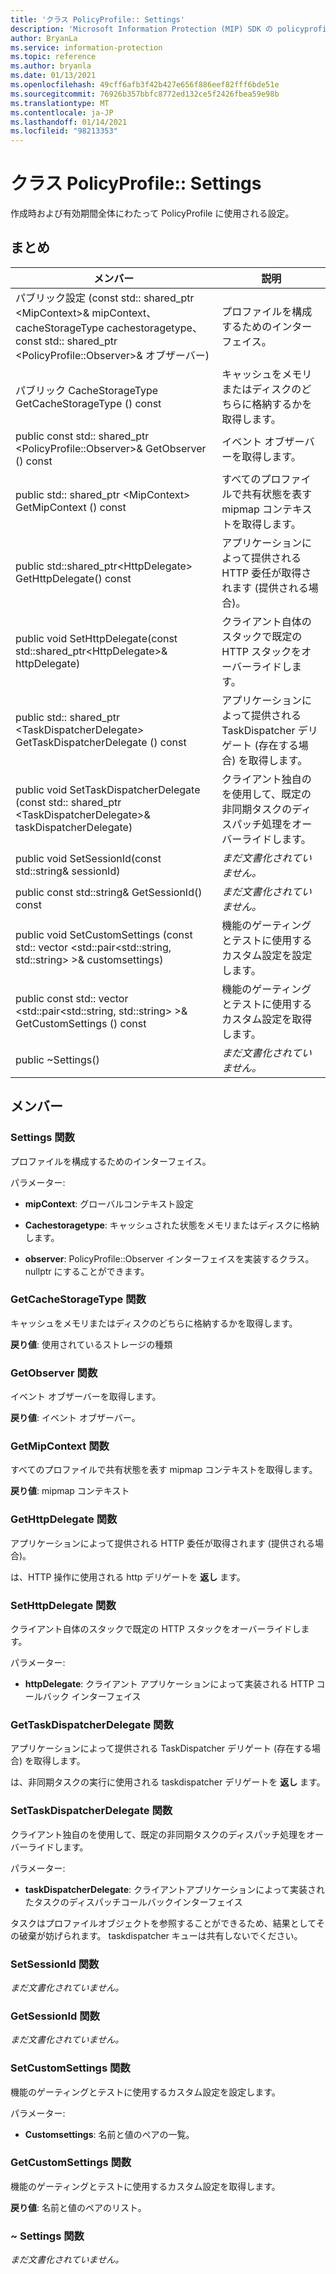 ```yaml
---
title: 'クラス PolicyProfile:: Settings'
description: 'Microsoft Information Protection (MIP) SDK の policyprofile:: settings クラスを文書にします。'
author: BryanLa
ms.service: information-protection
ms.topic: reference
ms.author: bryanla
ms.date: 01/13/2021
ms.openlocfilehash: 49cff6afb3f42b427e656f886eef82fff6bde51e
ms.sourcegitcommit: 76926b357bbfc8772ed132ce5f2426fbea59e98b
ms.translationtype: MT
ms.contentlocale: ja-JP
ms.lasthandoff: 01/14/2021
ms.locfileid: "98213353"
---
```

# <a name="class-policyprofilesettings"></a>クラス PolicyProfile:: Settings 
作成時および有効期間全体にわたって PolicyProfile に使用される設定。
  
## <a name="summary"></a>まとめ
 メンバー                        | 説明                                
--------------------------------|---------------------------------------------
パブリック設定 (const std:: shared_ptr \<MipContext\>& mipContext、cacheStorageType cachestoragetype、const std:: shared_ptr \<PolicyProfile::Observer\>& オブザーバー)  |  プロファイルを構成するためのインターフェイス。
パブリック CacheStorageType GetCacheStorageType () const  |  キャッシュをメモリまたはディスクのどちらに格納するかを取得します。
public const std:: shared_ptr \<PolicyProfile::Observer\>& GetObserver () const  |  イベント オブザーバーを取得します。
public std:: shared_ptr \<MipContext\> GetMipContext () const  |  すべてのプロファイルで共有状態を表す mipmap コンテキストを取得します。
public std::shared_ptr\<HttpDelegate\> GetHttpDelegate() const  |  アプリケーションによって提供される HTTP 委任が取得されます (提供される場合)。
public void SetHttpDelegate(const std::shared_ptr\<HttpDelegate\>& httpDelegate)  |  クライアント自体のスタックで既定の HTTP スタックをオーバーライドします。
public std:: shared_ptr \<TaskDispatcherDelegate\> GetTaskDispatcherDelegate () const  |  アプリケーションによって提供される TaskDispatcher デリゲート (存在する場合) を取得します。
public void SetTaskDispatcherDelegate (const std:: shared_ptr \<TaskDispatcherDelegate\>& taskDispatcherDelegate)  |  クライアント独自のを使用して、既定の非同期タスクのディスパッチ処理をオーバーライドします。
public void SetSessionId(const std::string& sessionId)  | _まだ文書化されていません。_
public const std::string& GetSessionId() const  | _まだ文書化されていません。_
public void SetCustomSettings (const std:: vector \<std::pair\<std::string, std::string\> \>& customsettings)  |  機能のゲーティングとテストに使用するカスタム設定を設定します。
public const std:: vector \<std::pair\<std::string, std::string\> \>& GetCustomSettings () const  |  機能のゲーティングとテストに使用するカスタム設定を取得します。
public ~Settings()  | _まだ文書化されていません。_
  
## <a name="members"></a>メンバー
  
### <a name="settings-function"></a>Settings 関数
プロファイルを構成するためのインターフェイス。

パラメーター:  
* **mipContext**: グローバルコンテキスト設定 


* **Cachestoragetype**: キャッシュされた状態をメモリまたはディスクに格納します。 


* **observer**: PolicyProfile::Observer インターフェイスを実装するクラス。 nullptr にすることができます。


  
### <a name="getcachestoragetype-function"></a>GetCacheStorageType 関数
キャッシュをメモリまたはディスクのどちらに格納するかを取得します。

  
**戻り値**: 使用されているストレージの種類
  
### <a name="getobserver-function"></a>GetObserver 関数
イベント オブザーバーを取得します。

  
**戻り値**: イベント オブザーバー。
  
### <a name="getmipcontext-function"></a>GetMipContext 関数
すべてのプロファイルで共有状態を表す mipmap コンテキストを取得します。

  
**戻り値**: mipmap コンテキスト
  
### <a name="gethttpdelegate-function"></a>GetHttpDelegate 関数
アプリケーションによって提供される HTTP 委任が取得されます (提供される場合)。

  
は、HTTP 操作に使用される http デリゲートを **返し** ます。
  
### <a name="sethttpdelegate-function"></a>SetHttpDelegate 関数
クライアント自体のスタックで既定の HTTP スタックをオーバーライドします。

パラメーター:  
* **httpDelegate**: クライアント アプリケーションによって実装される HTTP コールバック インターフェイス


  
### <a name="gettaskdispatcherdelegate-function"></a>GetTaskDispatcherDelegate 関数
アプリケーションによって提供される TaskDispatcher デリゲート (存在する場合) を取得します。

  
は、非同期タスクの実行に使用される taskdispatcher デリゲートを **返し** ます。
  
### <a name="settaskdispatcherdelegate-function"></a>SetTaskDispatcherDelegate 関数
クライアント独自のを使用して、既定の非同期タスクのディスパッチ処理をオーバーライドします。

パラメーター:  
* **taskDispatcherDelegate**: クライアントアプリケーションによって実装されたタスクのディスパッチコールバックインターフェイス


タスクはプロファイルオブジェクトを参照することができるため、結果としてその破棄が妨げられます。 taskdispatcher キューは共有しないでください。
  
### <a name="setsessionid-function"></a>SetSessionId 関数
_まだ文書化されていません。_

  
### <a name="getsessionid-function"></a>GetSessionId 関数
_まだ文書化されていません。_

  
### <a name="setcustomsettings-function"></a>SetCustomSettings 関数
機能のゲーティングとテストに使用するカスタム設定を設定します。

パラメーター:  
* **Customsettings**: 名前と値のペアの一覧。


  
### <a name="getcustomsettings-function"></a>GetCustomSettings 関数
機能のゲーティングとテストに使用するカスタム設定を取得します。

  
**戻り値**: 名前と値のペアのリスト。
  
### <a name="settings-function"></a>~ Settings 関数
_まだ文書化されていません。_
